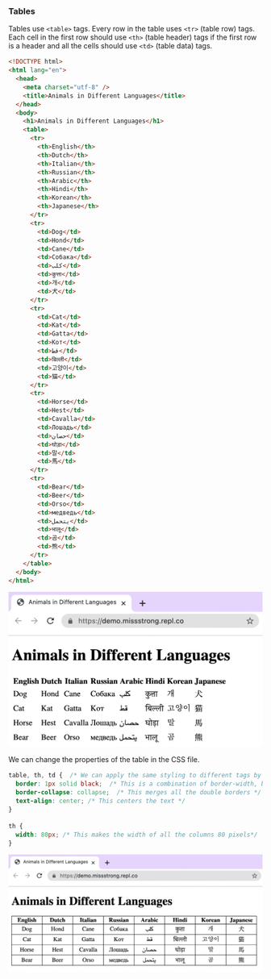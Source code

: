 ### Tables

Tables use `<table>` tags. Every row in the table uses `<tr>` (table row) tags. Each cell in the first row should use `<th>` (table header) tags if the first row is a header and all the cells should use `<td>` (table data) tags.

```html
<!DOCTYPE html>
<html lang="en">
  <head>
    <meta charset="utf-8" />
    <title>Animals in Different Languages</title>
  </head>
  <body>
    <h1>Animals in Different Languages</h1>
    <table>
      <tr>
        <th>English</th>
        <th>Dutch</th> 
        <th>Italian</th> 
        <th>Russian</th> 
        <th>Arabic</th> 
        <th>Hindi</th>   
        <th>Korean</th> 
        <th>Japanese</th> 
      </tr>
      <tr>
        <td>Dog</td>
        <td>Hond</td>
        <td>Cane</td>
        <td>Собака</td>
        <td>كلب</td>
        <td>कुत्ता</td>
        <td>개</td>
        <td>犬</td>
      </tr>
      <tr>
        <td>Cat</td> 
        <td>Kat</td>
        <td>Gatta</td>
        <td>Кот</td>
        <td>قط</td>
        <td>बिल्ली</td>
        <td>고양이</td>
        <td>猫</td>
      </tr>
      <tr>
        <td>Horse</td> 
        <td>Hest</td>
        <td>Cavalla</td>
        <td>Лошадь</td>
        <td>حصان</td>
        <td>घोड़ा</td>
        <td>말</td>
        <td>馬</td>
      </tr>
      <tr>
        <td>Bear</td> 
        <td>Beer</td>
        <td>Orso</td>
        <td>медведь</td>
        <td>يتحمل</td>
        <td>भालू</td>
        <td>곰</td>
        <td>熊</td>
      </tr>
    </table>
  </body>
</html>
```

![](../../Images/HTML_Tables_1.png)

We can change the properties of the table in the CSS file.

```css
table, th, td {  /* We can apply the same styling to different tags by combining them one one line and separating them by commas */
  border: 1px solid black;  /* This is a combination of border-width, border-style and border-color */
  border-collapse: collapse;  /* This merges all the double borders */
  text-align: center; /* This centers the text */
}

th {
  width: 80px; /* This makes the width of all the columns 80 pixels*/
}
```

![](../../Images/HTML_Tables_2.png)
